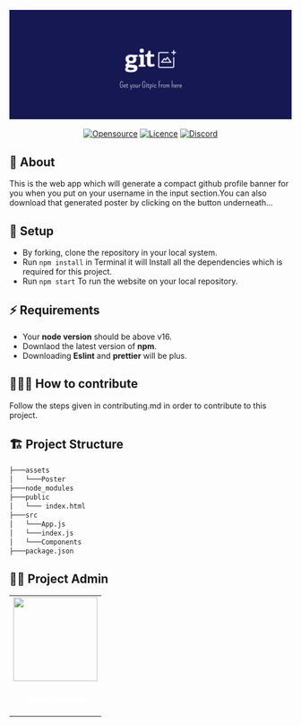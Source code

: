 [![Banner](https://github.com/ghulamyazdani/Gitpic/blob/master/Assets/poster.png)](https://github.com/ghulamyazdani/Gitpic)

<div align="center">
<a href="https://github.com/ghulamyazdani/Gitpic"><img alt="Opensource" title="Website" src="https://badges.frapsoft.com/os/v2/open-source.svg?v=103"/></a>
<a href="https://github.com/ghulamyazdani/Gitpic/blob/master/LICENSE"><img alt="Licence" title="Website" src="https://img.shields.io/github/license/ghulamyazdani/Gitpic?logo=GITHUB&style=flat"/></a>
<a href="https://discord.gg/zCEhm2JvEF"><img alt="Discord" title="Website" src="https://img.shields.io/discord/857641826953854987?color=blue&label=Discuss&logo=discord"/></a>

</div>

## 🌟 About

This is the web app which will generate a compact github profile banner for you when you put on your username in the input section.You can also download that generated poster by clicking on the button underneath...

## 🧰 Setup

- By forking, clone the repository in your local system.
- Run `npm install` in Terminal it will Install all the dependencies which is required for this project.
- Run `npm start` To run the website on your local repository.

## ⚡ Requirements

- Your **node version** should be above v16.
- Downlaod the latest version of **npm**.
- Downloading **Eslint** and **prettier** will be plus.

## 🧑‍🤝‍🧑 How to contribute

Follow the steps given in contributing.md in order to contribute to this project.

## 🏗 Project Structure

```
├───assets
│   └───Poster
├───node_modules
├───public
│   └─── index.html
├───src
│   └───App.js
│   └───index.js
│   └───Components
├───package.json
```

## 👨‍💻 Project Admin

  <div align="center">
<table>
<tr>

<td align="center"><a href="https://github.com/ghulamyazdani"><img src="https://avatars.githubusercontent.com/u/55938346?v=4" width=150px height=150px /></a></br> <h4 style="color:white;">Ghulamyazdani</h4>

</tr>
</table>
<br>
